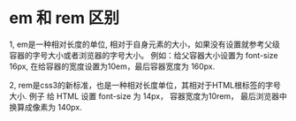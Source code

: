 # em 和 rem 区别

1, em是一种相对长度的单位, 相对于自身元素的大小，如果没有设置就参考父级容器的字号大小或者浏览器的字号大小。
例如：给父容器大小设置为 font-size 16px, 在给容器的宽度设置为10em，最后容器宽度为 160px.

2, rem是css3的新标准，也是一种相对长度单位，其相对于HTML根标签的字号大小.
例子 给 HTML 设置 font-size 为 14px， 容器宽度为10rem， 最后浏览器中换算成像素为 140px.